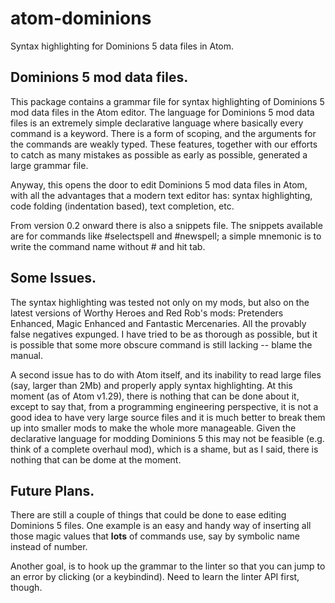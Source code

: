 # atom-dominions
Syntax highlighting for Dominions 5 data files in Atom.

## Dominions 5 mod data files.

This package contains a grammar file for syntax highlighting of Dominions 5 mod data files in the Atom editor. The language for Dominions 5 mod data files is an extremely simple declarative language where basically every command is a keyword. There is a form of scoping, and the arguments for the commands are weakly typed. These features, together with our efforts to catch as many mistakes as possible as early as possible, generated a large grammar file.

Anyway, this opens the door to edit Dominions 5 mod data files in Atom, with all the advantages that a modern text editor has: syntax highlighting, code folding (indentation based), text completion, etc.

From version 0.2 onward there is also a snippets file. The snippets available are for commands like #selectspell and #newspell; a simple mnemonic is to write the command name without # and hit tab.

## Some Issues.

The syntax highlighting was tested not only on my mods, but also on the latest versions of Worthy Heroes and Red Rob's mods: Pretenders Enhanced, Magic Enhanced and Fantastic Mercenaries. All the provably false negatives expunged. I have tried to be as thorough as possible, but it is possible that some more obscure command is still lacking -- blame the manual.

A second issue has to do with Atom itself, and its inability to read large files (say, larger than 2Mb) and properly apply syntax highlighting. At this moment (as of Atom v1.29), there is nothing that can be done about it, except to say that, from a programming engineering perspective, it is not a good idea to have very large source files and it is much better to break them up into smaller mods to make the whole more manageable. Given the declarative language for modding Dominions 5 this may not be feasible (e.g. think of a complete overhaul mod), which is a shame, but as I said, there is nothing that can be dome at the moment.

## Future Plans.

There are still a couple of things that could be done to ease editing Dominions 5 files. One example is an easy and handy way of inserting all those magic values that **lots** of commands use, say by symbolic name instead of number.

Another goal, is to hook up the grammar to the linter so that you can jump to an error by clicking (or a keybindind). Need to learn the linter API first, though.
